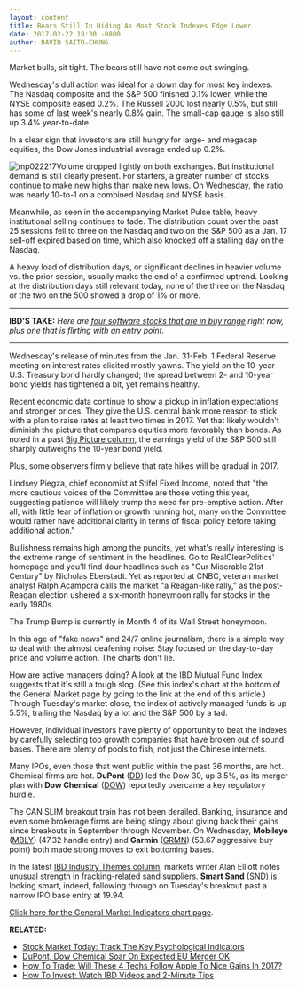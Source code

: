 ```yaml
---
layout: content
title: Bears Still In Hiding As Most Stock Indexes Edge Lower
date: 2017-02-22 18:30 -0800
author: DAVID SAITO-CHUNG
---
```









Market bulls, sit tight. The bears still have not come out swinging.


Wednesday's dull action was ideal for a down day for most key indexes. The Nasdaq composite and the S&P 500 finished 0.1% lower, while the NYSE composite eased 0.2%. The Russell 2000 lost nearly 0.5%, but still has some of last week's nearly 0.8% gain. The small-cap gauge is also still up 3.4% year-to-date.


In a clear sign that investors are still hungry for large- and megacap equities, the Dow Jones industrial average ended up 0.2%.


![mp022217](https://www.investors.com/wp-content/uploads/2017/02/MP022217-1.png)Volume dropped lightly on both exchanges. But institutional demand is still clearly present. For starters, a greater number of stocks continue to make new highs than make new lows. On Wednesday, the ratio was nearly 10-to-1 on a combined Nasdaq and NYSE basis.


Meanwhile, as seen in the accompanying Market Pulse table, heavy institutional selling continues to fade. The distribution count over the past 25 sessions fell to three on the Nasdaq and two on the S&P 500 as a Jan. 17 sell-off expired based on time, which also knocked off a stalling day on the Nasdaq.


A heavy load of distribution days, or significant declines in heavier volume vs. the prior session, usually marks the end of a confirmed uptrend. Looking at the distribution days still relevant today, none of the three on the Nasdaq or the two on the 500 showed a drop of 1% or more.




---


**IBD'S TAKE:** *Here are [four software stocks that are in buy range](https://www.investors.com/news/technology/workday-oracle-sap-lead-5-software-makers-in-or-near-buy-range/) right now, plus one that is flirting with an entry point.*




---


Wednesday's release of minutes from the Jan. 31-Feb. 1 Federal Reserve meeting on interest rates elicited mostly yawns. The yield on the 10-year U.S. Treasury bond hardly changed; the spread between 2- and 10-year bond yields has tightened a bit, yet remains healthy.


Recent economic data continue to show a pickup in inflation expectations and stronger prices. They give the U.S. central bank more reason to stick with a plan to raise rates at least two times in 2017. Yet that likely wouldn't diminish the picture that compares equities more favorably than bonds. As noted in a past [Big Picture column](https://www.investors.com/market-trend/the-big-picture/trump-energizes-bulls-with-phenomenal-tax-plan-can-stocks-rise-even-as-nvidia-rests/), the earnings yield of the S&P 500 still sharply outweighs the 10-year bond yield.


Plus, some observers firmly believe that rate hikes will be gradual in 2017.


Lindsey Piegza, chief economist at Stifel Fixed Income, noted that "the more cautious voices of the Committee are those voting this year, suggesting patience will likely trump the need for pre-emptive action. After all, with little fear of inflation or growth running hot, many on the Committee would rather have additional clarity in terms of fiscal policy before taking additional action."


Bullishness remains high among the pundits, yet what's really interesting is the extreme range of sentiment in the headlines. Go to RealClearPolitics' homepage and you'll find dour headlines such as "Our Miserable 21st Century" by Nicholas Eberstadt. Yet as reported at CNBC, veteran market analyst Ralph Acampora calls the market "a Reagan-like rally," as the post-Reagan election ushered a six-month honeymoon rally for stocks in the early 1980s.


The Trump Bump is currently in Month 4 of its Wall Street honeymoon.


In this age of "fake news" and 24/7 online journalism, there is a simple way to deal with the almost deafening noise: Stay focused on the day-to-day price and volume action. The charts don't lie.


How are active managers doing? A look at the IBD Mutual Fund Index suggests that it's still a tough slog. (See this index's chart at the bottom of the General Market page by going to the link at the end of this article.) Through Tuesday's market close, the index of actively managed funds is up 5.5%, trailing the Nasdaq by a lot and the S&P 500 by a tad.


However, individual investors have plenty of opportunity to beat the indexes by carefully selecting top growth companies that have broken out of sound bases. There are plenty of pools to fish, not just the Chinese internets.


Many IPOs, even those that went public within the past 36 months, are hot. Chemical firms are hot. **DuPont** ([DD](https://research.investors.com/quote.aspx?symbol=DD)) led the Dow 30, up 3.5%, as its merger plan with **Dow Chemical** ([DOW](https://research.investors.com/quote.aspx?symbol=DOW)) reportedly overcame a key regulatory hurdle.


The CAN SLIM breakout train has not been derailed. Banking, insurance and even some brokerage firms are being stingy about giving back their gains since breakouts in September through November. On Wednesday, **Mobileye** ([MBLY](https://research.investors.com/quote.aspx?symbol=MBLY)) (47.32 handle entry) and **Garmin** ([GRMN](https://research.investors.com/quote.aspx?symbol=GRMN)) (53.67 aggressive buy point) both made strong moves to exit bottoming bases.


In the latest [IBD Industry Themes column](https://www.investors.com/category/research/ibd-industry-themes/), markets writer Alan Elliott notes unusual strength in fracking-related sand suppliers. **Smart Sand** ([SND](https://research.investors.com/quote.aspx?symbol=SND)) is looking smart, indeed, following through on Tuesday's breakout past a narrow IPO base entry at 19.94.


[Click here for the General Market Indicators chart page](https://www.investors.com/wp-content/uploads/2017/02/IBD2202152810GMI.pdf).


**RELATED:**


* [Stock Market Today: Track The Key Psychological Indicators](http://research.investors.com/psychological-market-indicators/)
* [DuPont, Dow Chemical Soar On Expected EU Merger OK](https://www.investors.com/news/dupont-dow-chemical-soar-on-expected-eu-merger-ok-pushing-dow-industrials-to-record-high/?yptr=yahoo)
* [How To Trade: Will These 4 Techs Follow Apple To Nice Gains In 2017?](https://www.investors.com/market-trend/stock-market-today/dow-industrials-lead-market-up-which-4-techs-may-match-apples-gains/)
* [How To Invest: Watch IBD Videos and 2-Minute Tips](https://www.investors.com/ibd-videos/)


 




